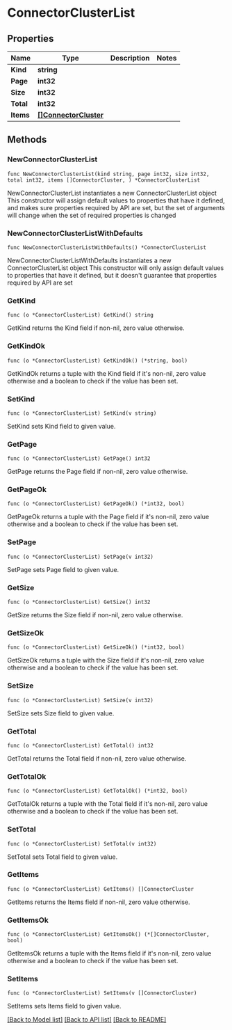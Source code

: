 # ConnectorClusterList

## Properties

Name | Type | Description | Notes
------------ | ------------- | ------------- | -------------
**Kind** | **string** |  | 
**Page** | **int32** |  | 
**Size** | **int32** |  | 
**Total** | **int32** |  | 
**Items** | [**[]ConnectorCluster**](ConnectorCluster.md) |  | 

## Methods

### NewConnectorClusterList

`func NewConnectorClusterList(kind string, page int32, size int32, total int32, items []ConnectorCluster, ) *ConnectorClusterList`

NewConnectorClusterList instantiates a new ConnectorClusterList object
This constructor will assign default values to properties that have it defined,
and makes sure properties required by API are set, but the set of arguments
will change when the set of required properties is changed

### NewConnectorClusterListWithDefaults

`func NewConnectorClusterListWithDefaults() *ConnectorClusterList`

NewConnectorClusterListWithDefaults instantiates a new ConnectorClusterList object
This constructor will only assign default values to properties that have it defined,
but it doesn't guarantee that properties required by API are set

### GetKind

`func (o *ConnectorClusterList) GetKind() string`

GetKind returns the Kind field if non-nil, zero value otherwise.

### GetKindOk

`func (o *ConnectorClusterList) GetKindOk() (*string, bool)`

GetKindOk returns a tuple with the Kind field if it's non-nil, zero value otherwise
and a boolean to check if the value has been set.

### SetKind

`func (o *ConnectorClusterList) SetKind(v string)`

SetKind sets Kind field to given value.


### GetPage

`func (o *ConnectorClusterList) GetPage() int32`

GetPage returns the Page field if non-nil, zero value otherwise.

### GetPageOk

`func (o *ConnectorClusterList) GetPageOk() (*int32, bool)`

GetPageOk returns a tuple with the Page field if it's non-nil, zero value otherwise
and a boolean to check if the value has been set.

### SetPage

`func (o *ConnectorClusterList) SetPage(v int32)`

SetPage sets Page field to given value.


### GetSize

`func (o *ConnectorClusterList) GetSize() int32`

GetSize returns the Size field if non-nil, zero value otherwise.

### GetSizeOk

`func (o *ConnectorClusterList) GetSizeOk() (*int32, bool)`

GetSizeOk returns a tuple with the Size field if it's non-nil, zero value otherwise
and a boolean to check if the value has been set.

### SetSize

`func (o *ConnectorClusterList) SetSize(v int32)`

SetSize sets Size field to given value.


### GetTotal

`func (o *ConnectorClusterList) GetTotal() int32`

GetTotal returns the Total field if non-nil, zero value otherwise.

### GetTotalOk

`func (o *ConnectorClusterList) GetTotalOk() (*int32, bool)`

GetTotalOk returns a tuple with the Total field if it's non-nil, zero value otherwise
and a boolean to check if the value has been set.

### SetTotal

`func (o *ConnectorClusterList) SetTotal(v int32)`

SetTotal sets Total field to given value.


### GetItems

`func (o *ConnectorClusterList) GetItems() []ConnectorCluster`

GetItems returns the Items field if non-nil, zero value otherwise.

### GetItemsOk

`func (o *ConnectorClusterList) GetItemsOk() (*[]ConnectorCluster, bool)`

GetItemsOk returns a tuple with the Items field if it's non-nil, zero value otherwise
and a boolean to check if the value has been set.

### SetItems

`func (o *ConnectorClusterList) SetItems(v []ConnectorCluster)`

SetItems sets Items field to given value.



[[Back to Model list]](../README.md#documentation-for-models) [[Back to API list]](../README.md#documentation-for-api-endpoints) [[Back to README]](../README.md)


